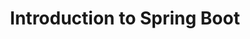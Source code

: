 ---
_db_id: 217
content_type: project
prerequisites:
  hard: []
  soft: []
ready: true
submission_type: nosubmit
title: Introduction to Spring Boot
---